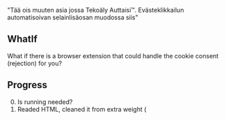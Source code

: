 "Tää ois muuten asia jossa Tekoäly Auttaisi™. Evästeklikkailun automatisoivan selainlisäosan muodossa siis"

## WhatIf
What if there is a browser extension that could handle the cookie consent (rejection) for you?

## Progress
0. Is running needed?
1. Readed HTML, cleaned it from extra weight (<script>,<svg>,<img>,...)
2. Cheap fast model checks is there textual content that hints about cookie consent interface (CCI)
3. If there is, better cheap model (with large input prompt length) analyses the HTML and builds a selector for CCI.
3.1. The validity of selector is checked by running textual content of the element throught 1. AI.
4. HTML of CCI goes to final good AI that builds action steps for rejecting everything.
5. Steps is run by Runner (todo)
6. ???
7. Profit!

# Build
```
npm run watch:server
```
# Run
Currently separated to client and server (because of CORS+custom auth headers for LLM)

## Server (express)
Requires env variables:
- CLAUDE_API_KEY

```
npm run server
```

## Client (browser)
```
let response = await fetch( "http://localhost:3000", {
    method: "POST",
    mode: "no-cors",
    body: document.body.innerHTML
});

let steps = await response.json();

// run( steps ); // Not Implemented
```
